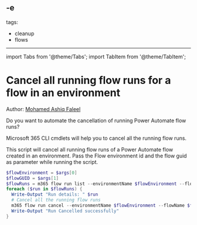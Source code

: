 -e <!-- DISCLAIMER: All secrets, passwords, and sensitive values in this document are examples only and not real credentials. -->
---
tags:  
  - cleanup
  - flows
---

import Tabs from '@theme/Tabs';
import TabItem from '@theme/TabItem';

# Cancel all running flow runs for a flow in an environment

Author: [Mohamed Ashiq Faleel](https://ashiqf.com/2021/05/16/EXAMPLE_SECRET_VALUE_PLACEHOLDER/)

Do you want to automate the cancellation of running Power Automate flow runs?

Microsoft 365 CLI cmdlets will help you to cancel all the running flow runs.

This script will cancel all running flow runs of a Power Automate flow created in an environment. Pass the Flow environment id and the flow guid as parameter while running the script.

<Tabs>
  <TabItem value="PowerShell">

  ```powershell
  $flowEnvironment = $args[0]
  $flowGUID = $args[1]
  $flowRuns = m365 flow run list --environmentName $flowEnvironment --flowName $flowGUID --status Running --output json | ConvertFrom-Json
  foreach ($run in $flowRuns) {
    Write-Output "Run details: " $run
    # Cancel all the running flow runs
    m365 flow run cancel --environmentName $flowEnvironment --flowName $flowGUID --name $run.name --force
    Write-Output "Run Cancelled successfully"
  }
  ```

  </TabItem>
</Tabs>
